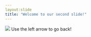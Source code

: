 ```yaml
--- 
layout:slide 
title: "Welcome to our second slide!"
---
```

![](https://cdn.pixabay.com/photo/2016/03/09/09/14/books-1245690__340.jpg)
Use the left arrow to go back!
